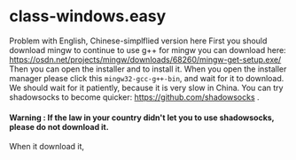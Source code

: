 # class-windows.easy


Problem with English, Chinese-simplflied version here
First you should download mingw to continue to use g++
for mingw you can download here: https://osdn.net/projects/mingw/downloads/68260/mingw-get-setup.exe/
Then you can open the installer and to install it.
When you open the installer manager please click this `mingw32-gcc-g++-bin`, and wait for it to download.
We should wait for it patiently, because it is very slow in China. You can try shadowsocks to become quicker: https://github.com/shadowsocks .
####  Warning : If the law in your country didn't let you to use shadowsocks, please do not download it.
When it download it, 
